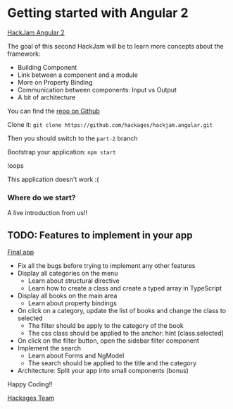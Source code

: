 # Getting started with Angular 2

[HackJam Angular 2](hackjam.hackages.io)


The goal of this second HackJam will be to learn more concepts about the framework:
- Building Component
- Link between a component and a module
- More on Property Binding
- Communication between components: Input vs Output
- A bit of architecture

You can find the [repo on Github](https://github.com/hackages/hackjam.angular.git)

Clone it: `git clone https://github.com/hackages/hackjam.angular.git`

Then you should switch to the `part-2` branch

Bootstrap your application: `npm start`

!oops

This application doesn't work :(

### Where do we start?

A live introduction from us!!

## TODO: Features to implement in your app

[Final app](http://hackjam.hackages.io)

 - Fix all the bugs before trying to implement any other features
 - Display all categories on the menu
    - Learn about structural directive
    - Learn how to create a class and create a typed array in TypeScript
 - Display all books on the main area
    - Learn about property bindings
 - On click on a category, update the list of books and change the class to selected
    - The filter should be apply to the category of the book
    - The css class should be applied to the anchor: hint [class.selected]
 - On click on the filter button, open the sidebar filter component
 - Implement the search
    - Learn about Forms and NgModel
    - The search should be applied to the title and the category
- Architecture: Split your app into small components (bonus)

Happy Coding!!

[Hackages Team](http://hackages.io)
